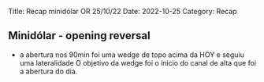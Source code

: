 Title: Recap minidólar OR 25/10/22
Date: 2022-10-25
Category: Recap

## Minidólar - opening reversal

* a abertura nos 90min foi uma wedge de topo acima da HOY e seguiu uma lateralidade 
O objetivo da wedge foi o ínicio do canal de alta que foi a abertura do dia.
